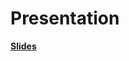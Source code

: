 # Presentation

**[Slides](github.com/theDatascientista/Bakery_predictions/blob/main/4_Presentation/Bakery_sales_pred_LK-LS-EA-MM.pdf)**
